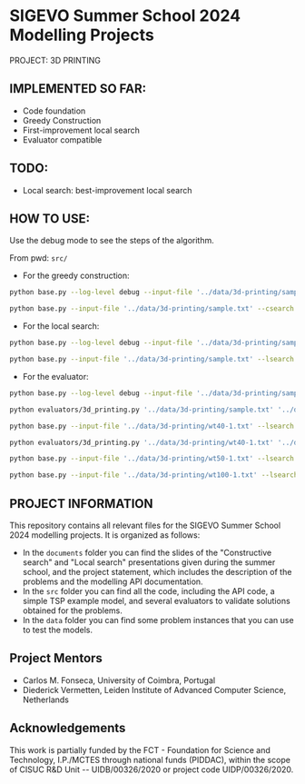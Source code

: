 # SIGEVO Summer School 2024 Modelling Projects 
PROJECT: 3D PRINTING

## IMPLEMENTED SO FAR:
- Code foundation
- Greedy Construction
- First-improvement local search
- Evaluator compatible

## TODO:
- Local search: best-improvement local search

## HOW TO USE:
Use the debug mode to see the steps of the algorithm.

From pwd: `src/`
- For the greedy construction:
```bash 
python base.py --log-level debug --input-file '../data/3d-printing/sample.txt' --csearch greedy
```
```bash 
python base.py --input-file '../data/3d-printing/sample.txt' --csearch greedy
```

- For the local search:
```bash
python base.py --log-level debug --input-file '../data/3d-printing/sample.txt' --lsearch fi
```
```bash
python base.py --input-file '../data/3d-printing/sample.txt' --lsearch fi
```

- For the evaluator:
```bash 
python base.py --log-level debug --input-file '../data/3d-printing/sample.txt' --lsearch fi --output-file '../data/3d-printing/my_sample_output.txt'
```
```bash 
python evaluators/3d_printing.py '../data/3d-printing/sample.txt' '../data/3d-printing/my_sample_output.txt'
```

```bash 
python base.py --input-file '../data/3d-printing/wt40-1.txt' --lsearch fi --output-file '../data/3d-printing/my_wt40-1_output.txt'
```
```bash 
python evaluators/3d_printing.py '../data/3d-printing/wt40-1.txt' '../data/3d-printing/my_wt40-1_output.txt'
```

```bash 
python base.py --input-file '../data/3d-printing/wt50-1.txt' --lsearch fi --output-file '../data/3d-printing/my_wt50-1_output.txt' && python evaluators/3d_printing.py '../data/3d-printing/wt50-1.txt' '../data/3d-printing/my_wt50-1_output.txt'
```

```bash 
python base.py --input-file '../data/3d-printing/wt100-1.txt' --lsearch fi --output-file '../data/3d-printing/my_wt100-1_output.txt' && python evaluators/3d_printing.py '../data/3d-printing/wt100-1.txt' '../data/3d-printing/my_wt100-1_output.txt'
```

## PROJECT INFORMATION

This repository contains all relevant files for the SIGEVO Summer
School 2024 modelling projects. It is organized as follows:

- In the `documents` folder you can find the slides of the "Constructive
  search" and "Local search" presentations given during the summer school,
  and the project statement, which includes the description of the
  problems and the modelling API documentation.
- In the `src` folder you can find all the code, including the API
  code, a simple TSP example model, and several evaluators to validate
  solutions obtained for the problems.
- In the `data` folder you can find some problem instances that you
  can use to test the models.

## Project Mentors

- Carlos M. Fonseca, University of Coimbra, Portugal
- Diederick Vermetten, Leiden Institute of Advanced Computer Science, Netherlands

## Acknowledgements

This work is partially funded by the FCT - Foundation for Science and
Technology, I.P./MCTES through national funds (PIDDAC), within the
scope of CISUC R&D Unit -- UIDB/00326/2020 or project code
UIDP/00326/2020.

